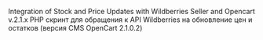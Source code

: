 Integration of Stock and Price Updates with Wildberries Seller and Opencart v.2.1.x
PHP скринт для обращения к API Wildberries на обновление цен и остатков
(версия CMS OpenCart 2.1.0.2)
